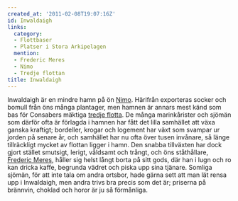 ```yaml
---
created_at: '2011-02-08T19:07:16Z'
id: Inwaldaigh
links:
  category:
  - Flottbaser
  - Platser i Stora Arkipelagen
  mention:
  - Frederic Meres
  - Nimo
  - Tredje flottan
title: Inwaldaigh
---
```


Inwaldaigh är en mindre hamn på ön [Nimo]. Härifrån exporteras socker och bomull från öns många
plantager, men hamnen är annars mest känd som bas för Consabers mäktiga [tredje flotta]. De många
marinkårister och sjömän som därför ofta är förlagda i hamnen har fått det lilla samhället att växa
ganska kraftigt; bordeller, krogar och logement har växt som svampar ur jorden på senare år, och
samhället har nu ofta över tusen invånare, så länge tillräckligt mycket av flottan ligger i hamn.
Den snabba tillväxten har dock gjort stället smutsigt, lerigt, våldsamt och trångt, och öns
ståthållare, [Frederic Meres], håller sig helst långt borta på sitt gods, där han i lugn och ro kan
dricka kaffe, begrunda vädret och piska upp sina tjänare. Somliga sjömän, för att inte tala om andra
ortsbor, hade gärna sett att man lät rensa upp i Inwaldaigh, men andra trivs bra precis som det är;
priserna på brännvin, choklad och horor är ju så förmånliga.

  [Nimo]: Nimo
  [tredje flotta]: Tredje_flottan
  [Frederic Meres]: Frederic_Meres